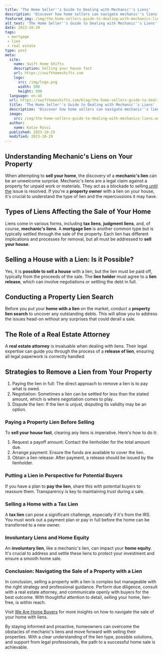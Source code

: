 ```yaml
---
title: 'The Home Seller''s Guide to Dealing with Mechanic''s Liens'
description: 'Discover how home sellers can navigate mechanic''s liens and protect their interests. This guide offers essential tips and insights for a smooth transaction.'
featured_img: /img/the-home-sellers-guide-to-dealing-with-mechanics-liens.webp
alt_text: 'The Home Seller''s Guide to Dealing with Mechanic''s Liens'
date: 2023-10-29
tags:
 - mortgage
 - lien
 - real estate
type: post
meta:
  site:
    name: Swift Home Shifts
    description: Selling your house fast
    url: https://swifthomeshifts.com
    logo:
      src: /img/logo.png
      width: 500
      height: 500
  language: en-US
  url: https://swifthomeshifts.com/blog/the-home-sellers-guide-to-dealing-with-mechanics-liens
  title: 'The Home Seller''s Guide to Dealing with Mechanic''s Liens'
  description: 'Discover how home sellers can navigate mechanic''s liens and protect their interests. This guide offers essential tips and insights for a smooth transaction.'
  image:
    src: /img/the-home-sellers-guide-to-dealing-with-mechanics-liens.webp
  author:
    name: Katie Rossi
  published: 2023-10-29
  modified: 2023-10-29
---
```



## Understanding Mechanic's Liens on Your Property

When attempting to **sell your home**, the discovery of a **mechanic's lien** can be an unwelcome surprise. Mechanic's liens are a legal claim against a property for unpaid work or materials. They act as a blockade to selling[  until   the](https://swifthomeshifts.com/blog/lien-management-strategies-for-home-sellers) issue is resolved. If you're a **property owner** with a lien on your house, it's crucial to understand the type of lien and the repercussions it may have.

## Types of Liens Affecting the Sale of Your Home

Liens come in various forms, including **tax liens**, **judgment liens**, and, of course, **mechanic's liens**. A **mortgage lien** is another common type but is typically settled through the sale of the property. Each lien has different implications and processes for removal, but all must be addressed to **sell your house**.

## Selling a House with a Lien: Is it Possible?

Yes, it is **possible to sell a house** with a lien, but the lien must be paid off, typically from the proceeds of the sale. The **lien holder** must agree to a **lien release**, which can involve negotiations or settling the debt in full. 

## Conducting a Property Lien Search

Before you put your **home with a lien** on the market, conduct a **property lien search** to uncover any outstanding debts. This will allow you to address the issues head-on without any surprises that could derail a sale.

## The Role of a Real Estate Attorney

A **real estate attorney** is invaluable when dealing with liens. Their legal expertise can guide you through the process of a **release of lien**, ensuring all legal paperwork is correctly handled.

## Strategies to Remove a Lien from Your Property

1. Paying the lien in full: The direct approach to remove a lien is to pay what is owed.
2. Negotiation: Sometimes a lien can be settled for less than the stated amount, which is where negotiation comes to play.
3. Dispute the lien: If the lien is unjust, disputing its validity may be an option.

### Paying a Property Lien Before Selling

To **sell your house fast**, clearing any liens is imperative. Here's how to do it:

1. Request a payoff amount: Contact the lienholder for the total amount due.
2. Arrange payment: Ensure the funds are available to cover the lien.
3. Obtain a lien release: After payment, a release should be issued by the lienholder.

### Putting a Lien in Perspective for Potential Buyers

If you have a plan to **pay the lien**, share this with potential buyers to reassure them. Transparency is key to maintaining trust during a sale.

### Selling a Home with a Tax Lien

A **tax lien** can pose a significant challenge, especially if it's from the IRS. You must work out a payment plan or pay in full before the home can be transferred to a new owner.

### Involuntary Liens and Home Equity

An **involuntary lien**, like a mechanic's lien, can impact your **home equity**. It's crucial to address and settle these liens to protect your investment and ensure a smooth home sale.

### Conclusion: Navigating the Sale of a Property with a Lien

In conclusion, selling a property with a lien is complex but manageable with the right strategy and professional guidance. Perform due diligence, consult with a real estate attorney, and communicate openly with buyers for the best outcome. With thoughtful attention to detail, selling your home, lien-free, is within reach.

Visit [We Are Home Buyers](https://www.wearehomebuyers.com/blog/sell-a-house-with-a-lien/) for more insights on how to navigate the sale of your home with liens.

By staying informed and proactive, homeowners can overcome the obstacles of mechanic's liens and move forward with selling their properties. With a clear understanding of the lien type, possible solutions, and support from legal professionals, the path to a successful home sale is achievable.